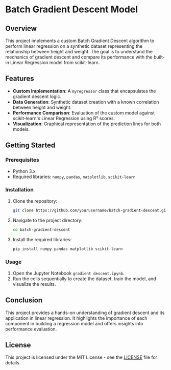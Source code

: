 # Batch Gradient Descent Model

## Overview
This project implements a custom Batch Gradient Descent algorithm to perform linear regression on a synthetic dataset representing the relationship between height and weight. The goal is to understand the mechanics of gradient descent and compare its performance with the built-in Linear Regression model from scikit-learn.

## Features
- **Custom Implementation**: A `myregressor` class that encapsulates the gradient descent logic.
- **Data Generation**: Synthetic dataset creation with a known correlation between height and weight.
- **Performance Comparison**: Evaluation of the custom model against scikit-learn's Linear Regression using R² scores.
- **Visualization**: Graphical representation of the prediction lines for both models.

## Getting Started

### Prerequisites
- Python 3.x
- Required libraries: `numpy`, `pandas`, `matplotlib`, `scikit-learn`

### Installation
1. Clone the repository:
   ```bash
   git clone https://github.com/yourusername/batch-gradient-descent.git
   ```
2. Navigate to the project directory:
   ```bash
   cd batch-gradient-descent
   ```
3. Install the required libraries:
   ```bash
   pip install numpy pandas matplotlib scikit-learn
   ```

### Usage
1. Open the Jupyter Notebook `gradient descent.ipynb`.
2. Run the cells sequentially to create the dataset, train the model, and visualize the results.

## Conclusion
This project provides a hands-on understanding of gradient descent and its application in linear regression. It highlights the importance of each component in building a regression model and offers insights into performance evaluation.

## License
This project is licensed under the MIT License - see the [LICENSE](LICENSE) file for details.
